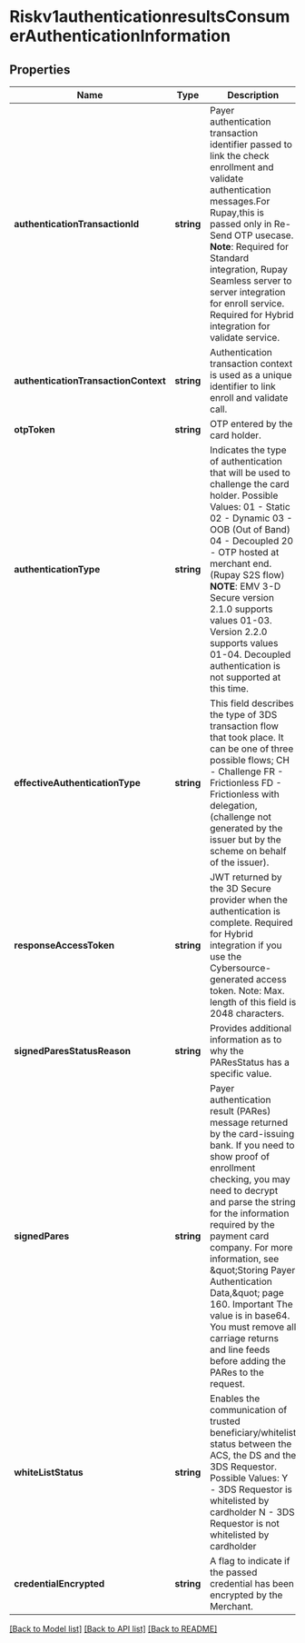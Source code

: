 # Riskv1authenticationresultsConsumerAuthenticationInformation

## Properties
Name | Type | Description | Notes
------------ | ------------- | ------------- | -------------
**authenticationTransactionId** | **string** | Payer authentication transaction identifier passed to link the check enrollment and validate authentication messages.For Rupay,this is passed only in Re-Send OTP usecase. **Note**: Required for Standard integration, Rupay Seamless server to server integration for enroll service. Required for Hybrid integration for validate service. | [optional] 
**authenticationTransactionContext** | **string** | Authentication transaction context is used as a unique identifier to link enroll and validate call. | [optional] 
**otpToken** | **string** | OTP entered by the card holder. | [optional] 
**authenticationType** | **string** | Indicates the type of authentication that will be used to challenge the card holder.  Possible Values:  01 - Static  02 - Dynamic  03 - OOB (Out of Band)  04 - Decoupled  20 - OTP hosted at merchant end. (Rupay S2S flow) **NOTE**:  EMV 3-D Secure version 2.1.0 supports values 01-03.  Version 2.2.0 supports values 01-04.  Decoupled authentication is not supported at this time. | [optional] 
**effectiveAuthenticationType** | **string** | This field describes the type of 3DS transaction flow that took place.  It can be one of three possible flows; CH - Challenge FR - Frictionless FD - Frictionless with delegation, (challenge not generated by the issuer but by the scheme on behalf of the issuer). | [optional] 
**responseAccessToken** | **string** | JWT returned by the 3D Secure provider when the authentication is complete. Required for Hybrid integration if you use the Cybersource-generated access token. Note: Max. length of this field is 2048 characters. | [optional] 
**signedParesStatusReason** | **string** | Provides additional information as to why the PAResStatus has a specific value. | [optional] 
**signedPares** | **string** | Payer authentication result (PARes) message returned by the card-issuing bank. If you need to show proof of enrollment checking, you may need to decrypt and parse the string for the information required by the payment card company. For more information, see \&quot;Storing Payer Authentication Data,\&quot; page 160. Important The value is in base64. You must remove all carriage returns and line feeds before adding the PARes to the request. | [optional] 
**whiteListStatus** | **string** | Enables the communication of trusted beneficiary/whitelist status between the ACS, the DS and the 3DS Requestor.  Possible Values:  Y - 3DS Requestor is whitelisted by cardholder  N - 3DS Requestor is not whitelisted by cardholder | [optional] 
**credentialEncrypted** | **string** | A flag to indicate if the passed credential has been encrypted by the Merchant. | [optional] 

[[Back to Model list]](../README.md#documentation-for-models) [[Back to API list]](../README.md#documentation-for-api-endpoints) [[Back to README]](../README.md)


